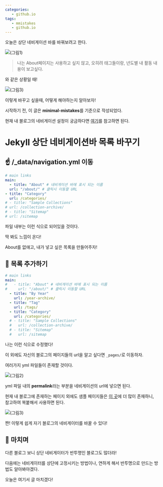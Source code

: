 ```yaml
---
categories: 
   - github.io
tags:
   - mmistakes
   - github.io
---
```


오늘은 상단 네비게이션 바를 바꿔보려고 한다.

![(그림1)](https://github.com/donggi9313/donggi9313.github.io/blob/master/assets/image/20200121/01.jpg?raw=true)

> 나는 About페이지는 사용하고 싶지 않고, 오히려 태그들이랑, 년도별 내 활동 내용이 보고싶다.

와 같은 상황일 때!

![(그림3)](https://github.com/donggi9313/donggi9313.github.io/blob/master/assets/image/20200121/03.jpg?raw=true)

이렇게 바꾸고 싶을때, 어떻게 해야하는지 알아보자!

시작하기 전, 이 글은 **minimal-mistakes**를 기준으로 작성되었다.

현재 내 블로그의 네비게이션 설정이 궁금하다면 [여기](https://github.com/donggi9313/donggi9313.github.io/blob/master/_data/navigation.yml)를 참고하면 된다.

# Jekyll 상단 네비게이션바 목록 바꾸기

## ☝ /_data/navigation.yml 이동
```yml
# main links
main:
  - title: "About" # 네비게이션 바에 표시 되는 이름
  url: "/about/" # 클릭시 이동할 URL
- title: "Category"
  url: /categories/
# - title: "Sample Collections"
# url: /collection-archive/
# - title: "Sitemap"
# url: /sitemap
```

파일 내부는 이런 식으로 되어있을 것이다.

딱 봐도 느낌이 온다!

About를 없애고, 내가 넣고 싶은 목록을 만들어주자!

## 🤞 목록 추가하기

```yml
# main links
main:
#   - title: "About" # 네비게이션 바에 표시 되는 이름
#     url: "/about/" # 클릭시 이동할 URL
  - title: "By Year"
    url: /year-archive/
  - title: "Tag"
    url: /tags/
  - title: "Category"
    url: /categories/
  # - title: "Sample Collections"
  #   url: /collection-archive/
  # - title: "Sitemap"
  #   url: /sitemap
```

나는 이런 식으로 수정했다!

이 외에도 자신의 블로그의 페이지들의 url을 알고 싶다면 `_pages/`로 이동하자.

여러가지 yml 파일들이 존재할 것이다.

![(그림2)](https://github.com/donggi9313/donggi9313.github.io/blob/master/assets/image/20200121/02.jpg?raw=true)

yml 파일 내의 **permalink**라는 부분을 네비게이션의 url에 넣으면 된다.

현재 내 블로그에 존재하는 페이지 외에도 샘플 페이지들은 [이 곳](https://github.com/mmistakes/minimal-mistakes/tree/master/test/_pages)에 더 많이 존재하니, 참고하여 복붙해서 사용하면 된다.

![(그림3)](https://github.com/donggi9313/donggi9313.github.io/blob/master/assets/image/20200121/03.jpg?raw=true)

짠! 이렇게 쉽게 자기 블로그의 네비게이터를 바꿀 수 있다!

## 🤟 마치며

다른 블로그 보니 상단 네비게이터가 반투명인 블로그도 많더라!

다음에는 네비게이터를 상단에 고정시키는 방법이나, 연하게 해서 반투명으로 만드는 방법도 알아봐야겠다.

오늘은 여기서 글 마치겠다!




